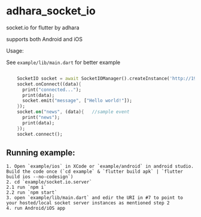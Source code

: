 # adhara_socket_io

socket.io for flutter by adhara

supports both Android and iOS


Usage:

See `example/lib/main.dart` for better example

```dart

    SocketIO socket = await SocketIOManager().createInstance('http://192.168.1.2:7000/');       //TODO change the port  accordingly
    socket.onConnect((data){
      print("connected...");
      print(data);
      socket.emit("message", ["Hello world!"]);
    });
    socket.on("news", (data){   //sample event
      print("news");
      print(data);
    });
    socket.connect();

```

## Running example:


    1. Open `example/ios` in XCode or `example/android` in android studio. Build the code once (`cd example` & `flutter build apk` | `flutter build ios --no-codesign`)
    2. cd `example/socket.io.server`
    2.1 run `npm i`
    2.2 run `npm start`
    3. open `example/lib/main.dart` and edir the URI in #7 to point to your hosted/local socket server instances as mentioned step 2
    4. run Android/iOS app

